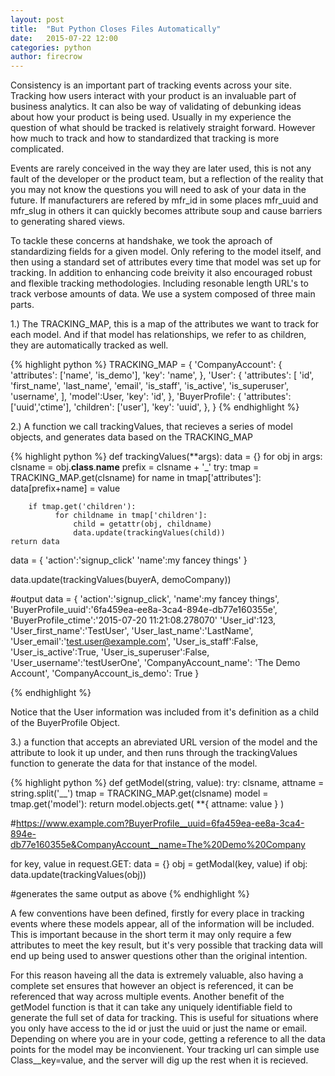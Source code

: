 ```yaml
---
layout: post
title:  "But Python Closes Files Automatically"
date:   2015-07-22 12:00
categories: python
author: firecrow 
---
```


Consistency is an important part of tracking events across your site. Tracking
how users interact with your product is an invaluable part of business
analytics. It can also be way of validating of debunking ideas about how your
product is being used. Usually in my experience the question of what should be
tracked is relatively straight forward. However how much to track and how to
standardized that tracking is more complicated. 

Events are rarely conceived in the way they are later used, this is not any
fault of the developer or the product team, but a reflection of the reality
that you may not know the questions you will need to ask of your data in the
future. If manufacturers are refered by mfr_id in some places mfr_uuid and
mfr_slug in others it can quickly becomes attribute soup and cause barriers to
generating shared views.

To tackle these concerns at handshake, we took the aproach of standardizing
fields for a given model. Only refering to the model itself, and then using a
standard set of attributes every time that model was set up for tracking. In
addition to enhancing code breivity it also encouraged robust and flexible
tracking methodologies. Including resonable length URL's to track verbose
amounts of data. We use a system composed of three main parts.

1.) The TRACKING_MAP, this is a map of the attributes we want to track for each
model.  And if that model has relationships, we refer to as children, they are
automatically tracked as well. 

{% highlight python %}
TRACKING_MAP = {
    'CompanyAccount': {
        'attributes': ['name', 'is_demo'],
        'key': 'name',
    },
    'User': {
        'attributes': [
            'id',
            'first_name',
            'last_name',
            'email',
            'is_staff',
            'is_active',
            'is_superuser',
            'username',
        ],
        'model':User,
        'key': 'id',
    },
    'BuyerProfile': {
        'attributes': ['uuid','ctime'],
        'children': ['user'],
        'key': 'uuid',
    },
}
{% endhighlight %}

2.) A function we call trackingValues, that recieves a series of model objects,
and generates data based on the TRACKING_MAP

{% highlight python %}
def trackingValues(**args):
    data = {}
    for obj in args:
        clsname = obj.__class__.__name__
        prefix = clsname + '_'
        try:
            tmap = TRACKING_MAP.get(clsname)
            for name in tmap['attributes']:
                data[prefix+name] = value

        if tmap.get('children'):
              for childname in tmap['children']:
                  child = getattr(obj, childname)
                  data.update(trackingValues(child))
    return data

data = {
    'action':'signup_click'
    'name':my fancey things'
}

data.update(trackingValues(buyerA, demoCompany)) 

#output
data = {
    'action':'signup_click',
    'name':my fancey things',
    'BuyerProfile_uuid':'6fa459ea-ee8a-3ca4-894e-db77e160355e', 
    'BuyerProfile_ctime':'2015-07-20 11:21:08.278070' 
    'User_id':123,
    'User_first_name':'TestUser',
    'User_last_name':'LastName',
    'User_email':'test.user@example.com',
    'User_is_staff':False,
    'User_is_active':True,
    'User_is_superuser':False,
    'User_username':'testUserOne',
    'CompanyAccount_name': 'The Demo Account',
    'CompanyAccount_is_demo': True
}

{% endhighlight %}

Notice that the User information was included from it's definition as a child
of the BuyerProfile Object.

3.) a function that accepts an abreviated URL version of the model and the
attribute to look it up under, and then runs through the trackingValues
function to generate the data for that instance of the model.

{% highlight python %}
def getModel(string, value):
    try:
        clsname, attname = string.split('__')
        tmap = TRACKING_MAP.get(clsname)
        model = tmap.get('model'):
        return model.objects.get( **{ attname: value } )



#https://www.example.com?BuyerProfile__uuid=6fa459ea-ee8a-3ca4-894e-db77e160355e&CompanyAccount__name=The%20Demo%20Company

for key, value in request.GET:
    data = {}
    obj = getModal(key, value)
    if obj:
        data.update(trackingValues(obj))

#generates the same output as above
{% endhighlight %}

A few conventions have been defined, firstly for every place in tracking events
where these models appear, all of the information will be included.  This is
important because in the short term it may only require a few attributes to
meet the key result, but it's very possible that tracking data will end up
being used to answer questions other than the original intention. 

For this reason haveing all the data is extremely valuable, also having a
complete set ensures that however an object is referenced, it can be referenced
that way across multiple events. Another benefit of the getModel function is
that it can take any uniquely identifiable field to generate the full set of
data for tracking.  This is useful for situations where you only have access to
the id or just the uuid or just the name or email. Depending on where you are
in your code, getting a reference to all the data points for the model may be
inconvienent. Your tracking url can simple use Class__key=value, and the server
will dig up the rest when it is recieved.

